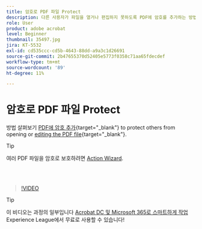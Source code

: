 ```yaml
---
title: 암호로 PDF 파일 Protect
description: 다른 사용자가 파일을 열거나 편집하지 못하도록 PDF에 암호를 추가하는 방법에 대해 알아봅니다
role: User
product: adobe acrobat
level: Beginner
thumbnail: 35497.jpg
jira: KT-5532
exl-id: cd535ccc-cd5b-4643-88dd-a9a3c1d26691
source-git-commit: 2b47655370d52405e5773f0358c71aa65fdecdef
workflow-type: tm+mt
source-wordcount: '89'
ht-degree: 11%

---
```


# 암호로 PDF 파일 Protect

방법 살펴보기 [PDF에 암호 추가](https://www.adobe.com/kr/acrobat/online/password-protect-pdf.html){target="_blank"} to protect others from opening or [editing the PDF file](https://www.adobe.com/acrobat/online/pdf-editor.html){target="_blank"}.

>[!TIP]
>
>여러 PDF 파일을 암호로 보호하려면 [Action Wizard](../advanced-tasks/action.md).

<br> 

>[!VIDEO](https://video.tv.adobe.com/v/35497?quality=12&learn=on&hidetitle=true)

>[!TIP]
>
>이 비디오는 과정의 일부입니다 [Acrobat DC 및 Microsoft 365로 스마트하게 작업](https://experienceleague.adobe.com/?recommended=Acrobat-U-1-2021.microsoft365) Experience League에서 무료로 사용할 수 있습니다!

